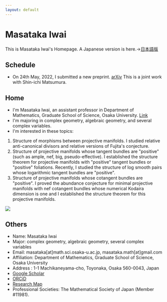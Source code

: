 ```yaml
---
layout: default
---
```




# **Masataka Iwai**
This is Masataka Iwai's Homepage.
A Japanese version is here.→[日本語版](https://masataka123.github.io/blog3/)

## **Schedule**
- On 24th May, 2022, I submitted a new preprint. [arXiv](https://arxiv.org/abs/2205.10613) This is a joint work with Shin-ichi Matsumura.

## **Home**
- I'm Masataka Iwai, an assistant professor in Department of Mathematics, Graduate School of Science, Osaka University. [Link](http://www.math.sci.osaka-u.ac.jp/eng/staff.html)
- I'm majoring in complex geometry, algebraic geometry, and several complex variables.
- I'm interested in these topics:
1. Structure of morphisms between projective manifolds. I studied relative anti-canonical divisors and relative versions of Fujita's conjecture.
2. Structure of projective manifolds whose tangent bundles are "positive" (such as ample, nef, big, pseudo-effective). 
I established the structure theorem for projective manifolds with "positive" tangent bundles or "positive" foliations.
Recently, I studied the structure of log smooth pairs whose logarithmic tangent bundles are "positive".
3. Structure of projective manifolds whose cotangent bundles are "positive". 
I proved the abundance conjecture for minimal projective manifolds with nef cotangent bundles whose numerical Kodaira dimension is one and I established the structure theorem for this projective manifolds.
<!--- - I study the structures of complex projective manifolds whose tangent bundles are "positive" (such as nef, big, pseudo-effective, and so on) and the morphisms between smooth projective varieties by using singular Hermitian metrics. -->
![](https://masataka123.github.io/blog3_e/picture/1.jpg )

## **Others**
- Name: Masataka Iwai
- Major: complex geometry, algebraic geometry, several complex variables
- Email: masataka[at]math.sci.osaka-u.ac.jp, masataka.math[at]gmail.com 
- Affiliation: Department of Mathematics, Graduate School of Science, Osaka University 
- Address : 1-1 Machikaneyama-cho, Toyonaka, Osaka 560-0043, Japan
- [Google Scholar](https://scholar.google.com/citations?hl=ja&user=ZTKnR6QAAAAJ)
- [ORCiD](https://orcid.org/0000-0002-0273-0360)
- [Research Map](https://researchmap.jp/Masataka_iwai)
- Professional Societies: The Mathematical Society of Japan (Member #11981).



